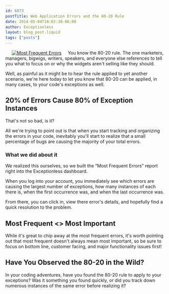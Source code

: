 ```yaml
---
id: 6873
postTitle: Web Application Errors and the 80-20 Rule
date: 2014-05-04T18:03:38-06:00
author: Exceptionless
layout: blog_post.liquid
tags: ["posts"]
---
```

[<img loading="lazy" class="alignright  wp-image-146" style="margin-left: 20px; margin-right: 20px;" alt="Most Frequent Errors" src="/assets/most-frequent-300x262.png" width="192" height="168" data-id="146" srcset="/assets/most-frequent-300x262.png 300w, /assets/most-frequent.png 715w" sizes="(max-width: 192px) 100vw, 192px" />](/assets/most-frequent.png)You know the 80-20 rule. The one marketers, managers, bigwigs, writers, speakers, and everyone else references to tell you what to focus on or why the widgets aren't selling like they should.

Well, as painful as it might be to hear the rule applied to yet another scenario, we're here today to let you know that 80-20 can be applied, in many cases, to your code's exceptions as well. <!--more-->

## 20% of Errors Cause 80% of Exception Instances

That's not so bad, is it?

All we're trying to point out is that when you start tracking and organizing the errors in your code, inevitably you'll start to realize that a small percentage of bugs are causing the majority of your total errors.

### What we did about it

We realized this ourselves, so we built the &#8220;Most Frequent Errors&#8221; report right into the Exceptionless dashboard.

When you log into your account, you immediately see which errors are causing the largest number of exceptions, how many instances of each there is, when the first occurrence was, and when the last occurrence was.

From there, you can click in, view there error's details, and hopefully find a quick resolution to the problem.

## Most Frequent <> Most Important

While it's great to chip away at the most frequent errors, it's worth pointing out that most frequent doesn't always mean most important, so be sure to focus on bottom line, customer facing, and major functionality issues first!

## Have You Observed the 80-20 in the Wild?

In your coding adventures, have you found the 80-20 rule to apply to your exceptions? Was it something you found quickly, or did you track down numerous instances of the same error before realizing it?
